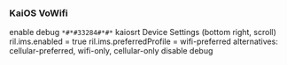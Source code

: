 ### KaiOS VoWifi

enable debug `*#*#33284#*#*`
kaiosrt
Device Settings (bottom right, scroll)
ril.ims.enabled = true
ril.ims.preferredProfile = wifi-preferred
alternatives: cellular-preferred, wifi-only, cellular-only
disable debug
